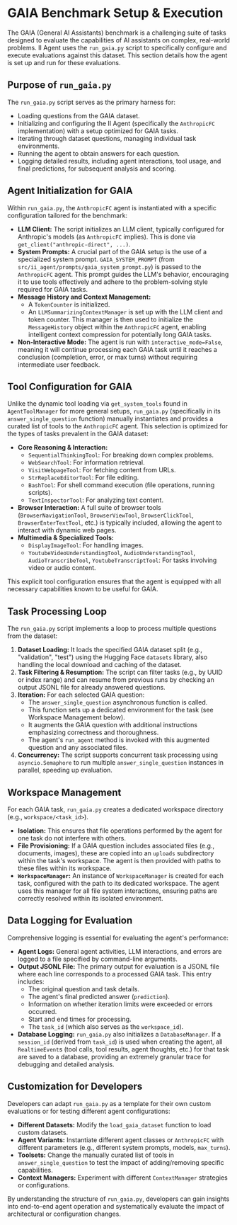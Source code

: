 # GAIA Benchmark Setup & Execution

The GAIA (General AI Assistants) benchmark is a challenging suite of tasks designed to evaluate the capabilities of AI assistants on complex, real-world problems. II Agent uses the `run_gaia.py` script to specifically configure and execute evaluations against this dataset. This section details how the agent is set up and run for these evaluations.

## Purpose of `run_gaia.py`

The `run_gaia.py` script serves as the primary harness for:
*   Loading questions from the GAIA dataset.
*   Initializing and configuring the II Agent (specifically the `AnthropicFC` implementation) with a setup optimized for GAIA tasks.
*   Iterating through dataset questions, managing individual task environments.
*   Running the agent to obtain answers for each question.
*   Logging detailed results, including agent interactions, tool usage, and final predictions, for subsequent analysis and scoring.

## Agent Initialization for GAIA

Within `run_gaia.py`, the `AnthropicFC` agent is instantiated with a specific configuration tailored for the benchmark:

*   **LLM Client:** The script initializes an LLM client, typically configured for Anthropic's models (as `AnthropicFC` implies). This is done via `get_client("anthropic-direct", ...)`.
*   **System Prompts:** A crucial part of the GAIA setup is the use of a specialized system prompt. `GAIA_SYSTEM_PROMPT` (from `src/ii_agent/prompts/gaia_system_prompt.py`) is passed to the `AnthropicFC` agent. This prompt guides the LLM's behavior, encouraging it to use tools effectively and adhere to the problem-solving style required for GAIA tasks.
*   **Message History and Context Management:**
    *   A `TokenCounter` is initialized.
    *   An `LLMSummarizingContextManager` is set up with the LLM client and token counter. This manager is then used to initialize the `MessageHistory` object within the `AnthropicFC` agent, enabling intelligent context compression for potentially long GAIA tasks.
*   **Non-Interactive Mode:** The agent is run with `interactive_mode=False`, meaning it will continue processing each GAIA task until it reaches a conclusion (completion, error, or max turns) without requiring intermediate user feedback.

## Tool Configuration for GAIA

Unlike the dynamic tool loading via `get_system_tools` found in `AgentToolManager` for more general setups, `run_gaia.py` (specifically in its `answer_single_question` function) manually instantiates and provides a curated list of tools to the `AnthropicFC` agent. This selection is optimized for the types of tasks prevalent in the GAIA dataset:

*   **Core Reasoning & Interaction:**
    *   `SequentialThinkingTool`: For breaking down complex problems.
    *   `WebSearchTool`: For information retrieval.
    *   `VisitWebpageTool`: For fetching content from URLs.
    *   `StrReplaceEditorTool`: For file editing.
    *   `BashTool`: For shell command execution (file operations, running scripts).
    *   `TextInspectorTool`: For analyzing text content.
*   **Browser Interaction:** A full suite of browser tools (`BrowserNavigationTool`, `BrowserViewTool`, `BrowserClickTool`, `BrowserEnterTextTool`, etc.) is typically included, allowing the agent to interact with dynamic web pages.
*   **Multimedia & Specialized Tools:**
    *   `DisplayImageTool`: For handling images.
    *   `YoutubeVideoUnderstandingTool`, `AudioUnderstandingTool`, `AudioTranscribeTool`, `YoutubeTranscriptTool`: For tasks involving video or audio content.

This explicit tool configuration ensures that the agent is equipped with all necessary capabilities known to be useful for GAIA.

## Task Processing Loop

The `run_gaia.py` script implements a loop to process multiple questions from the dataset:

1.  **Dataset Loading:** It loads the specified GAIA dataset split (e.g., "validation", "test") using the Hugging Face `datasets` library, also handling the local download and caching of the dataset.
2.  **Task Filtering & Resumption:** The script can filter tasks (e.g., by UUID or index range) and can resume from previous runs by checking an output JSONL file for already answered questions.
3.  **Iteration:** For each selected GAIA question:
    *   The `answer_single_question` asynchronous function is called.
    *   This function sets up a dedicated environment for the task (see Workspace Management below).
    *   It augments the GAIA question with additional instructions emphasizing correctness and thoroughness.
    *   The agent's `run_agent` method is invoked with this augmented question and any associated files.
4.  **Concurrency:** The script supports concurrent task processing using `asyncio.Semaphore` to run multiple `answer_single_question` instances in parallel, speeding up evaluation.

## Workspace Management

For each GAIA task, `run_gaia.py` creates a dedicated workspace directory (e.g., `workspace/<task_id>`).

*   **Isolation:** This ensures that file operations performed by the agent for one task do not interfere with others.
*   **File Provisioning:** If a GAIA question includes associated files (e.g., documents, images), these are copied into an `uploads` subdirectory within the task's workspace. The agent is then provided with paths to these files within its workspace.
*   **`WorkspaceManager`:** An instance of `WorkspaceManager` is created for each task, configured with the path to its dedicated workspace. The agent uses this manager for all file system interactions, ensuring paths are correctly resolved within its isolated environment.

## Data Logging for Evaluation

Comprehensive logging is essential for evaluating the agent's performance:

*   **Agent Logs:** General agent activities, LLM interactions, and errors are logged to a file specified by command-line arguments.
*   **Output JSONL File:** The primary output for evaluation is a JSONL file where each line corresponds to a processed GAIA task. This entry includes:
    *   The original question and task details.
    *   The agent's final predicted answer (`prediction`).
    *   Information on whether iteration limits were exceeded or errors occurred.
    *   Start and end times for processing.
    *   The `task_id` (which also serves as the `workspace_id`).
*   **Database Logging:** `run_gaia.py` also initializes a `DatabaseManager`. If a `session_id` (derived from `task_id`) is used when creating the agent, all `RealtimeEvent`s (tool calls, tool results, agent thoughts, etc.) for that task are saved to a database, providing an extremely granular trace for debugging and detailed analysis.

## Customization for Developers

Developers can adapt `run_gaia.py` as a template for their own custom evaluations or for testing different agent configurations:

*   **Different Datasets:** Modify the `load_gaia_dataset` function to load custom datasets.
*   **Agent Variants:** Instantiate different agent classes or `AnthropicFC` with different parameters (e.g., different system prompts, models, `max_turns`).
*   **Toolsets:** Change the manually curated list of tools in `answer_single_question` to test the impact of adding/removing specific capabilities.
*   **Context Managers:** Experiment with different `ContextManager` strategies or configurations.

By understanding the structure of `run_gaia.py`, developers can gain insights into end-to-end agent operation and systematically evaluate the impact of architectural or configuration changes.
